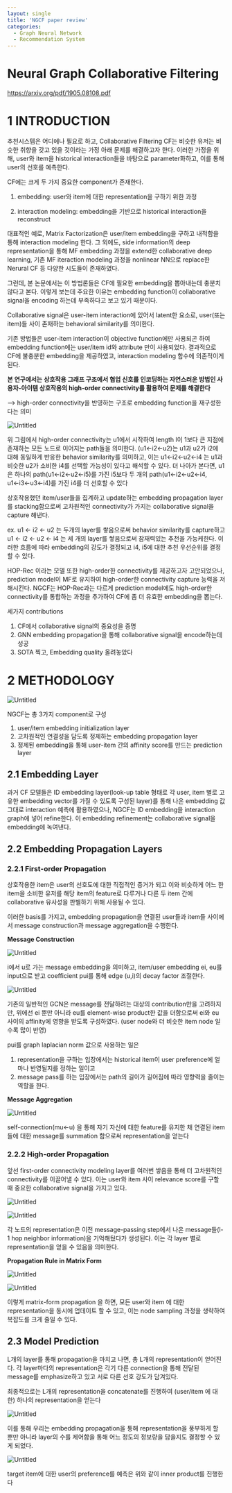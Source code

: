 ```yaml
---
layout: single
title: 'NGCF paper review'
categories:
  - Graph Neural Network
  - Recommendation System
---
```


# Neural Graph Collaborative Filtering

https://arxiv.org/pdf/1905.08108.pdf

# 1 INTRODUCTION

추천시스템은 어디에나 필요로 하고, Collaborative Filtering CF는 비슷한 유저는 비슷한 취향을 갖고 있을 것이라는 가정 아래 문제를 해결하고자 한다. 이러한 가정을 위해, user와 item을 historical interaction들을 바탕으로 parameter화하고, 이를 통해 user의 선호를 예측한다.

CF에는 크게 두 가지 중요한 component가 존재한다.

1) embedding: user와 item에 대한 representation을 구하기 위한 과정

2) interaction modeling: embedding을 기반으로 historical interaction을 reconstruct

대표적인 예로, Matrix Factorization은 user/item embedding을 구하고 내적함을 통해 interaction modeling 한다. 그 외에도, side information의 deep representation을 통해 MF embedding 과정을 extend한 collaborative deep learning, 기존 MF iteraction modeling 과정을 nonlinear NN으로 replace한 Nerural CF 등 다양한 시도들이 존재하였다.

그런데, 본 논문에서는 이 방법론들은 CF에 필요한 embedding을 뽑아내는데 충분치 않다고 본다. 이렇게 보는데 주요한 이유는 embedding function이 collaborative signal을 encoding 하는데 부족하다고 보고 있기 때문이다.

Collaborative signal은 user-item interaction에 있어서 latent한 요소로,  user(또는 item)들 사이 존재하는 behavioral similarity를 의미한다.

기존 방법들은 user-item interaction이 objective function에만 사용되곤 하여 embedding function에는 user/item id와 attribute 만이 사용되었다. 결과적으로 CF에 불충분한 embedding을 제공하였고, interaction modeling 함수에 의존적이게 된다.

**본 연구에서는** **상호작용 그래프 구조에서 협업 신호를 인코딩하는 자연스러운 방법인 사용자-아이템 상호작용의 high-order connectivity를 활용하여 문제를 해결한다**

—> high-order connectivity을 반영하는 구조로 embedding function을 재구성한다는 의미

![Untitled](../../assets/images/2024-03-08/Untitled.png)

위 그림에서 high-order connectivity는 u1에서 시작하여 length l이 1보다 큰 지점에 존재하는 모든 노드로 이어지는 path들을 의미한다. (u1←i2←u2)는 u1과 u2가 i2에 대해 동일하게 반응한 behavior similarity를 의미하고, 이는 u1←i2←u2←i4 는 u1과 비슷한 u2가 소비한 i4를 선택할 가능성이 있다고 해석할 수 있다. 더 나아가 본다면, u1은 하나의 path(u1←i2←u2←i5)를 가진 i5보다 두 개의 path(u1←i2←u2←i4, u1←i3←u3←i4)를 가진 i4를 더 선호할 수 있다 

상호작용했던 item/user들을 집계하고 update하는 embedding propagation layer를 stacking함으로써 고차원적인 connectivity가 가지는 collaborative signal을 capture 해낸다.

ex. u1 ← i2 ← u2 는 두개의 layer를 쌓음으로써 behavior similarity를 capture하고 u1 ← i2 ← u2 ← i4 는 세 개의 layer를 쌓음으로써 잠재력있는 추천을 가능케한다. 이러한 흐름에 따라 embedding의 강도가 결정되고 i4, i5에 대한 추천 우선순위를 결정할 수 있다.

HOP-Rec 이라는 모델 또한 high-order한 connectivity를 제공하고자 고안되었으나, prediction model이 MF로 유지하여 high-order한 connectivity capture 능력을 저해시킨다. NGCF는 HOP-Rec과는 다르게 prediction model에도 high-order한 connectivity를 통합하는 과정을 추가하여 CF에 좀 더 유효한 embedding을 뽑는다.

세가지 contributions

1. CF에서 collaborative signal의 중요성을 증명
2. GNN embedding propagation을 통해 collaborative signal을 encode하는데 성공
3. SOTA 찍고, Embedding quality 올려놓았다

# 2 METHODOLOGY

![Untitled](../../assets/images/2024-03-08/Untitled1.png)

NGCF는 총 3가지 component로 구성

1. user/item embedding initialization layer
2. 고차원적인 연결성을 담도록 정제하는 embedding propagation layer
3. 정제된 embedding을 통해 user-item 간의 affinity score를 만드는 prediction layer

## 2.1 Embedding Layer

과거 CF 모델들은 ID embedding layer(look-up table 형태로 각 user, item 별로 고유한 embedding vector를 가질 수 있도록 구성된 layer)를 통해 나온 embedding 값 그대로 interaction 예측에 활용하였으나, NGCF는 ID embedding을 interaction graph에 넣어 refine한다. 이 embedding refinement는 collaborative signal을 embedding에 녹여낸다.

## 2.2 Embedding Propagation Layers

### 2.2.1 First-order Propagation

상호작용한 item은 user의 선호도에 대한 직접적인 증거가 되고 이와 비슷하게 어느 한 item을 소비한 유저를 해당 item의 feature로 다루거나 다른 두 item 간에 collaborative 유사성을 판별하기 위해 사용될 수 있다.

이러한 basis를 가지고, embedding propagation을 연결된 user들과 item들 사이에서 message construction과 message aggregation을 수행한다.

**Message Construction**

![Untitled](../../assets/images/2024-03-08/Untitled2.png)

i에서 u로 가는 message embedding을 의미하고, item/user embedding ei, eu를 input으로 받고 coefficient pui를 통해 edge (u,i)의 decay factor 조절한다.

![Untitled](../../assets/images/2024-03-08/Untitled3.png)

기존의 일반적인 GCN은 message를 전달하려는 대상의 contribution만을 고려하지만, 위에선 ei 뿐만 아니라 eu를 element-wise product한 값을 더함으로써 ei와 eu 사이의 affinity에 영향을 받도록 구성하였다. (user node와 더 비슷한 item node 일 수록 많이 반영)

pui를 graph laplacian norm 값으로 사용하는 일은

1. representation을 구하는 입장에서는 historical item이 user preference에 얼마나 반영될지를 정하는 일이고
2. message pass를 하는 입장에서는 path의 길이가 길어짐에 따라 영향력을 줄이는 역할을 한다.

**Message Aggregation**

![Untitled](../../assets/images/2024-03-08/Untitled4.png)

self-connection(mu←u) 을 통해 자기 자신에 대한 feature를 유지한 채 연결된 item들에 대한 message를 summation 함으로써 representation을 얻는다 

### 2.2.2 High-order Propagation

앞선 first-order connectivity modeling layer를 여러번 쌓음을 통해 더 고차원적인 connectivity를 이끌어낼 수 있다. 이는 user와 item 사이 relevance score를 구할 때 중요한 collaborative signal을 가지고 있다.

![Untitled](../../assets/images/2024-03-08/Untitled5.png)

![Untitled](../../assets/images/2024-03-08/Untitled6.png)

각 노드의 representation은 이전 message-passing step에서 나온 message들(l-1 hop neighbor information)을 기억해뒀다가 생성된다. 이는 각 layer 별로 representation을 얻을 수 있음을 의미한다.

**Propagation Rule in Matrix Form**

![Untitled](../../assets/images/2024-03-08/Untitled7.png)

![Untitled](../../assets/images/2024-03-08/Untitled8.png)

이렇게 matrix-form propagation 을 하면, 모든 user와 item 에 대한 representation을 동시에 업데이트 할 수 있고, 이는 node sampling 과정을 생략하여 복잡도를 크게 줄일 수 있다.

## 2.3 Model Prediction

L개의 layer를 통해 propagation을 마치고 나면, 총 L개의 representation이 얻어진다. 각 layer마다의 representation은 각기 다른 connection을 통해 전달된 message를 emphasize하고 있고 서로 다른 선호 강도가 담겨있다.

최종적으로는 L개의 representation을 concatenate를 진행하여 (user/item 에 대한) 하나의 representation을 얻는다

![Untitled](../../assets/images/2024-03-08/Untitled9.png)

이를 통해 우리는 embedding propagation을 통해 representation을 풍부하게 할 뿐만 아니라 layer의 수를 제어함을 통해 어느 정도의 정보량을 담을지도 결정할 수 있게 되었다.

![Untitled](../../assets/images/2024-03-08/Untitled10.png)

target item에 대한 user의 preference를 예측은 위와 같이 inner product를 진행한다